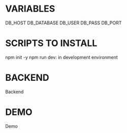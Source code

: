 # VARIABLES
DB_HOST
DB_DATABASE
DB_USER
DB_PASS
DB_PORT

# SCRIPTS TO INSTALL
npm init -y
npm run dev: in development environment

# BACKEND
Backend

# DEMO
Demo